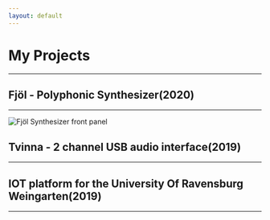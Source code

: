 ```yaml
---
layout: default
---
```

# **My Projects**
---
## Fjöl - Polyphonic Synthesizer(2020)
---
![Fjöl Synthesizer front panel](/assets/img/fjöl.png "Fjöl synthesizer front panel")

## Tvinna - 2 channel USB audio interface(2019)
---


## IOT platform for the University Of Ravensburg Weingarten(2019)
---
